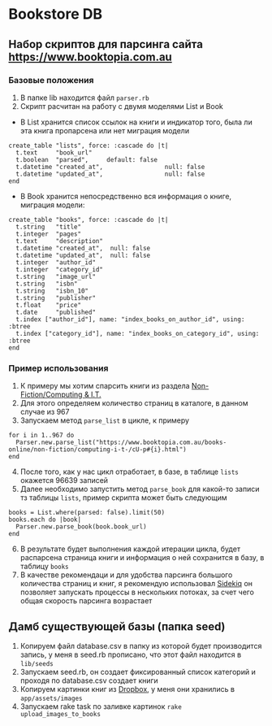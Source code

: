 # Bookstore DB
## Набор скриптов для парсинга сайта https://www.booktopia.com.au
### Базовые положения
1. В папке lib находится файл `parser.rb`
2. Скрипт расчитан на работу с двумя моделями List и Book
  * В List хранится список ссылок на книги и индикатор того, была ли эта книга пропарсена или нет
  миграция модели
  ```
  create_table "lists", force: :cascade do |t|
    t.text     "book_url"
    t.boolean  "parsed",     default: false
    t.datetime "created_at",                 null: false
    t.datetime "updated_at",                 null: false
  end
  ```
* В Book хранится непосредственно вся информация о книге, миграция модели:
```
create_table "books", force: :cascade do |t|
  t.string   "title"
  t.integer  "pages"
  t.text     "description"
  t.datetime "created_at",  null: false
  t.datetime "updated_at",  null: false
  t.integer  "author_id"
  t.integer  "category_id"
  t.string   "image_url"
  t.string   "isbn"
  t.string   "isbn_10"
  t.string   "publisher"
  t.float    "price"
  t.date     "published"
  t.index ["author_id"], name: "index_books_on_author_id", using: :btree
  t.index ["category_id"], name: "index_books_on_category_id", using: :btree
end
```

### Пример использования
1. К примеру мы хотим спарсить книги из раздела [Non-Fiction/Computing & I.T.](https://www.booktopia.com.au/books-online/non-fiction/computing-i-t-/cU-p1.html)
2. Для этого определяем количество страниц в каталоге, в данном случае из 967
3. Запускаем метод `parse_list` в цикле, к примеру
  ```
  for i in 1..967 do
    Parser.new.parse_list("https://www.booktopia.com.au/books-online/non-fiction/computing-i-t-/cU-p#{i}.html")
  end
  ```
4. После того, как у нас цикл отработает, в базе, в таблице `lists` окажется 96639 записей
5. Далее необходимо запустить метод `parse_book` для какой-то записи тз таблицы `lists`, пример скрипта может быть следующим
```
books = List.where(parsed: false).limit(50)
books.each do |book|
  Parser.new.parse_book(book.book_url)
end
```
6. В результате будет выполнения каждой итерации цикла, будет распарсена страница книги и информация о ней сохранится в базу, в таблицу `books`
7. В качестве рекомендаци и для удобства парсинга большого количества страниц и книг, я рекомендую использовал [Sidekiq](https://github.com/mperham/sidekiq) он позволяет запускать процессы в нескольких потоках, за счет чего общая скорость парсинга возрастает

## Дамб существующей базы (папка seed)
1. Копируем файл database.csv в папку из которой будет производится запись, у меня в seed.rb прописано, что этот файл находится в `lib/seeds`
2. Запускаем seed.rb, он создает фиксированный список категорий и проходя по database.csv создает книги
3. Копируем картинки книг из [Dropbox](https://www.dropbox.com/sh/tnr8tk924pi6s84/AADRYtG7yiolt6fAN5xgnUfaa?dl=0), у меня они хранились в `app/assets/images`
4. Запускаем rake task по заливке картинок
  `rake upload_images_to_books`
